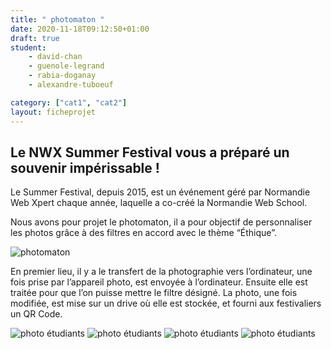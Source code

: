 ```yaml
---
title: " photomaton "
date: 2020-11-18T09:12:50+01:00
draft: true
student:
    - david-chan
    - guenole-legrand
    - rabia-doganay
    - alexandre-tuboeuf

category: ["cat1", "cat2"]   
layout: ficheprojet
---
```


## Le NWX Summer Festival vous a préparé un souvenir impérissable !



Le Summer Festival, depuis 2015, est un événement géré par Normandie Web Xpert chaque année, laquelle a co-créé la Normandie Web School.

Nous avons pour projet le photomaton, il a pour objectif de personnaliser les photos grâce à des filtres en accord avec le thème “Éthique”. 

![photomaton](/imagesprojets/Photomaton/images/photo01.png#firstimg)

En premier lieu, il y a le transfert de la photographie vers l’ordinateur, une fois prise par l’appareil photo, est envoyée à l’ordinateur. Ensuite elle est traitée pour que l’on puisse mettre le filtre désigné. La photo, une fois modifiée, est mise sur un drive où elle est stockée, et fourni aux festivaliers un QR Code.

![photo étudiants](/imagesprojets/Photomaton/participants/alexandratuboeufd.jpg#center)
![photo étudiants](/imagesprojets/Photomaton/participants/davidchanm.png#center)
![photo étudiants](/imagesprojets/Photomaton/participants/guenolelegrandd.jpg#center)
![photo étudiants](/imagesprojets/Photomaton/participants/rabiadoganaywd.png#center)